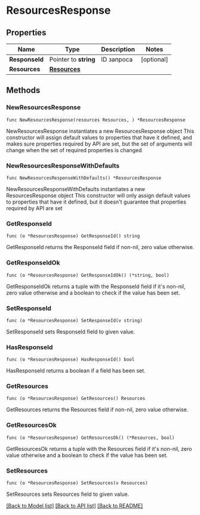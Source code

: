 # ResourcesResponse

## Properties

Name | Type | Description | Notes
------------ | ------------- | ------------- | -------------
**ResponseId** | Pointer to **string** | ID запроса | [optional] 
**Resources** | [**Resources**](Resources.md) |  | 

## Methods

### NewResourcesResponse

`func NewResourcesResponse(resources Resources, ) *ResourcesResponse`

NewResourcesResponse instantiates a new ResourcesResponse object
This constructor will assign default values to properties that have it defined,
and makes sure properties required by API are set, but the set of arguments
will change when the set of required properties is changed

### NewResourcesResponseWithDefaults

`func NewResourcesResponseWithDefaults() *ResourcesResponse`

NewResourcesResponseWithDefaults instantiates a new ResourcesResponse object
This constructor will only assign default values to properties that have it defined,
but it doesn't guarantee that properties required by API are set

### GetResponseId

`func (o *ResourcesResponse) GetResponseId() string`

GetResponseId returns the ResponseId field if non-nil, zero value otherwise.

### GetResponseIdOk

`func (o *ResourcesResponse) GetResponseIdOk() (*string, bool)`

GetResponseIdOk returns a tuple with the ResponseId field if it's non-nil, zero value otherwise
and a boolean to check if the value has been set.

### SetResponseId

`func (o *ResourcesResponse) SetResponseId(v string)`

SetResponseId sets ResponseId field to given value.

### HasResponseId

`func (o *ResourcesResponse) HasResponseId() bool`

HasResponseId returns a boolean if a field has been set.

### GetResources

`func (o *ResourcesResponse) GetResources() Resources`

GetResources returns the Resources field if non-nil, zero value otherwise.

### GetResourcesOk

`func (o *ResourcesResponse) GetResourcesOk() (*Resources, bool)`

GetResourcesOk returns a tuple with the Resources field if it's non-nil, zero value otherwise
and a boolean to check if the value has been set.

### SetResources

`func (o *ResourcesResponse) SetResources(v Resources)`

SetResources sets Resources field to given value.



[[Back to Model list]](../README.md#documentation-for-models) [[Back to API list]](../README.md#documentation-for-api-endpoints) [[Back to README]](../README.md)


